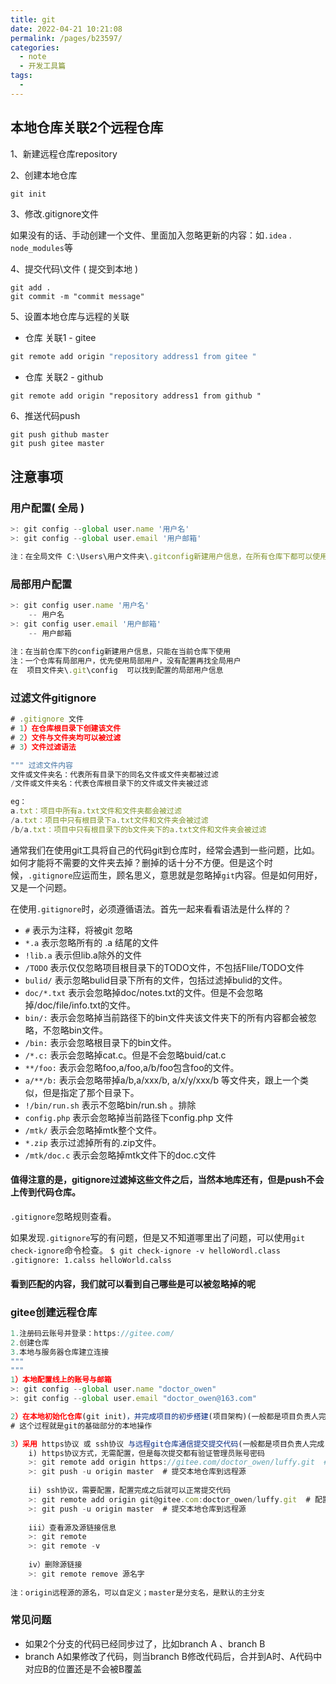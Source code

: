 ```yaml
---
title: git
date: 2022-04-21 10:21:08
permalink: /pages/b23597/
categories:
  - note
  - 开发工具篇
tags:
  - 
---
```

## 本地仓库关联2个远程仓库

1、新建远程仓库repository

2、创建本地仓库

```js
git init
```

3、修改.gitignore文件

​	如果没有的话、手动创建一个文件、里面加入忽略更新的内容：如`.idea` . `node_modules`等

4、提交代码\文件 ( 提交到本地 )

```jd
git add .
git commit -m "commit message"
```

5、设置本地仓库与远程的关联

- 仓库  关联1 - gitee

```js
git remote add origin "repository address1 from gitee "
```

- 仓库  关联2 - github

```
git remote add origin "repository address1 from github "
```

6、推送代码push

```
git push github master
git push gitee master
```



## 注意事项

### 用户配置( 全局 )

```js
>: git config --global user.name '用户名'
>: git config --global user.email '用户邮箱'

注：在全局文件 C:\Users\用户文件夹\.gitconfig新建用户信息，在所有仓库下都可以使用
```

### 局部用户配置

```js
>: git config user.name '用户名'
    -- 用户名
>: git config user.email '用户邮箱'
    -- 用户邮箱
    
注：在当前仓库下的config新建用户信息，只能在当前仓库下使用
注：一个仓库有局部用户，优先使用局部用户，没有配置再找全局用户
在  项目文件夹\.git\config  可以找到配置的局部用户信息

```

### 过滤文件gitignore

```js
# .gitignore 文件
# 1）在仓库根目录下创建该文件
# 2）文件与文件夹均可以被过滤
# 3）文件过滤语法

""" 过滤文件内容
文件或文件夹名：代表所有目录下的同名文件或文件夹都被过滤
/文件或文件夹名：代表仓库根目录下的文件或文件夹被过滤

eg：
a.txt：项目中所有a.txt文件和文件夹都会被过滤
/a.txt：项目中只有根目录下a.txt文件和文件夹会被过滤
/b/a.txt：项目中只有根目录下的b文件夹下的a.txt文件和文件夹会被过滤
```

通常我们在使用git工具将自己的代码git到仓库时，经常会遇到一些问题，比如。如何才能将不需要的文件夹去掉？删掉的话十分不方便。但是这个时候，`.gitignore`应运而生，顾名思义，意思就是忽略掉`git`内容。但是如何用好，又是一个问题。

在使用`.gitignore`时，必须遵循语法。首先一起来看看语法是什么样的？

- `#` 表示为注释，将被git 忽略
- `*.a` 表示忽略所有的 .a 结尾的文件
- `!lib.a` 表示但lib.a除外的文件
- `/TODO` 表示仅仅忽略项目根目录下的TODO文件，不包括FIile/TODO文件
- `bulid/` 表示忽略bulid目录下所有的文件，包括过滤掉bulid的文件。
- `doc/*.txt` 表示会忽略掉doc/notes.txt的文件。但是不会忽略掉/doc/file/info.txt的文件。
- `bin/:` 表示会忽略掉当前路径下的bin文件夹该文件夹下的所有内容都会被忽略，不忽略bin文件。
- `/bin:` 表示会忽略根目录下的bin文件。
- `/*.c:` 表示会忽略掉cat.c。但是不会忽略buid/cat.c
- `**/foo:` 表示会忽略foo,a/foo,a/b/foo包含foo的文件。
- `a/**/b:` 表示会忽略带掉a/b,a/xxx/b, a/x/y/xxx/b 等文件夹，跟上一个类似，但是指定了那个目录下。
- `!/bin/run.sh` 表示不忽略bin/run.sh 。排除
- `config.php` 表示会忽略掉当前路径下config.php 文件
- `/mtk/` 表示会忽略掉mtk整个文件。
- `*.zip` 表示过滤掉所有的.zip文件。
- `/mtk/doc.c` 表示会忽略掉mtk文件下的doc.c文件

#### 值得注意的是，gitignore过滤掉这些文件之后，当然本地库还有，但是push不会上传到代码仓库。

`.gitignore`忽略规则查看。

如果发现`.gitignore`写的有问题，但是又不知道哪里出了问题，可以使用`git check-ignore`命令检查。
`$ git check-ignore -v helloWordl.class`
`.gitignore: 1.calss helloWorld.calss`

#### 看到匹配的内容，我们就可以看到自己哪些是可以被忽略掉的呢





### gitee创建远程仓库

```js
1.注册码云账号并登录：https://gitee.com/
2.创建仓库
3.本地与服务器仓库建立连接
"""
"""
1）本地配置线上的账号与邮箱
>: git config --global user.name "doctor_owen"
>: git config --global user.email "doctor_owen@163.com"

2）在本地初始化仓库(git init)，并完成项目的初步搭建(项目架构)(一般都是项目负责人完成项目启动)
# 这个过程就是git的基础部分的本地操作

3）采用 https协议 或 ssh协议 与远程git仓库通信提交提交代码(一般都是项目负责人完成)
    i) https协议方式，无需配置，但是每次提交都有验证管理员账号密码
    >: git remote add origin https://gitee.com/doctor_owen/luffy.git  # 配置远程源
    >: git push -u origin master  # 提交本地仓库到远程源
    
    ii) ssh协议，需要配置，配置完成之后就可以正常提交代码
    >: git remote add origin git@gitee.com:doctor_owen/luffy.git  # 配置远程源
    >: git push -u origin master  # 提交本地仓库到远程源
    
    iii）查看源及源链接信息
    >: git remote
    >: git remote -v
    
    iv）删除源链接
    >: git remote remove 源名字 
    
注：origin远程源的源名，可以自定义；master是分支名，是默认的主分支

```



### 常见问题

- 如果2个分支的代码已经同步过了，比如branch A 、branch B
- branch A如果修改了代码，则当branch B修改代码后，合并到A时、A代码中对应B的位置还是不会被B覆盖













